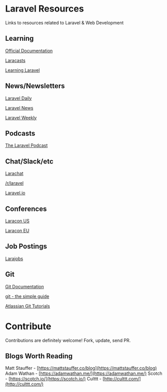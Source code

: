 # Laravel Resources
Links to resources related to Laravel &amp; Web Development

## Learning

[Official Documentation](https://laravel.com/docs/)

[Laracasts](http://laracasts.com/)

[Learning Laravel](http://learninglaravel.net/)

## News/Newsletters

[Laravel Daily](http://laraveldaily.com/)

[Laravel News](https://laravel-news.com/)

[Laravel Weekly](http://laravelweekly.com/)

## Podcasts

[The Laravel Podcast](http://www.laravelpodcast.com/)

## Chat/Slack/etc

[Larachat](http://larachat.co/)

[/r/laravel](http://reddit.com/r/laravel/)

[Laravel.io](http://laravel.io/)

## Conferences

[Laracon US](http://laracon.us/)

[Laracon EU](http://laracon.eu/)

## Job Postings

[Larajobs](http://larajobs.com/)

## Git

[Git Documentation](https://git-scm.com/documentation)

[git - the simple guide](http://rogerdudler.github.io/git-guide/)

[Atlassian Git Tutorials](https://www.atlassian.com/git/tutorials/)

# Contribute
Contributions are definitely welcome! Fork, update, send PR.

## Blogs Worth Reading

Matt Stauffer - [https://mattstauffer.co/blog](https://mattstauffer.co/blog)
Adam Wathan - [https://adamwathan.me/](https://adamwathan.me/)
Scotch - [https://scotch.io/](https://scotch.io/)
Culttt - [http://culttt.com/](http://culttt.com/)
